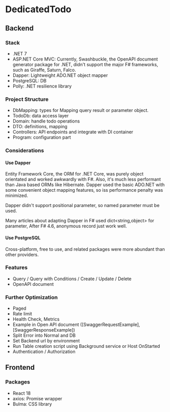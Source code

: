# DedicatedTodo

## Backend

### Stack
- .NET 7
- ASP.NET Core MVC: Currently, Swashbuckle, the OpenAPI document generator package for .NET, didn't support the major F# frameworks, such as Giraffe, Saturn, Falco.
- Dapper: Lightweight ADO.NET object mapper
- PostgreSQL: DB
- Polly: .NET resilience library

### Project Structure
- DbMapping: types for Mapping query result or parameter object.
- TodoDb: data access layer
- Domain: handle todo operations
- DTO: definitions, mapping
- Controllers: API endpoints and integrate with DI container
- Program: configuration part

### Considerations
#### Use Dapper
Entity Framework Core, the ORM for .NET Core, was purely object orientated and worked awkwardly with F#.
Also, it's much less performant than Java based ORMs like Hibernate.
Dapper used the basic ADO.NET with some convenient object mapping features, so iss performance penalty was minimized.

Dapper didn't support positional parameter, so named parameter must be used.

Many articles about adapting Dapper in F# used dict<string,object> for parameter, After F# 4.6, anonymous record just work well.

#### Use PostgreSQL
Cross-platform, free to use, and related packages were more abundant than other providers.

### Features
- Query / Query with Conditions / Create / Update / Delete
- OpenAPI document

### Further Optimization
- Paged
- Rate limit
- Health Check, Metrics
- Example in Open API document ([SwaggerRequestExample], [SwaggerResponseExample])
- Split Error into Normal and DB
- Set Backend url by environment
- Run Table creation script using Background service or Host OnStarted
- Authentication / Authorization

## Frontend

### Packages
- React 18
- axios: Promise wrapper
- Bulma: CSS library
